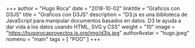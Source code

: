+++
author = "Hugo Roca"
date =  "2018-10-02"
linktitle = "Graficos con D3JS"
title =  "Graficos con D3JS"
description = "D3.js es una biblioteca de JavaScript para manipular documentos basados ​​en datos. D3 te ayuda a dar vida a los datos usando HTML, SVG y CSS"
weight = "10"
image =  "https://hugorocaproyectos.js.org/img/d3js.jpg"
authorAvatar =  "hugo.jpeg"
nomenu = "main"
tags = [
    "POO"
]
+++